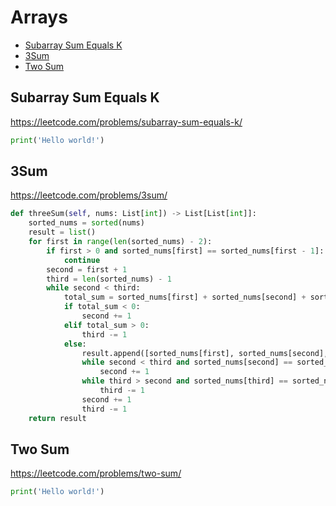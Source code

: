 # Arrays

+ [Subarray Sum Equals K](#subarray-sum-equals-k)
+ [3Sum](#3sum)
+ [Two Sum](#two-sum)

## Subarray Sum Equals K

https://leetcode.com/problems/subarray-sum-equals-k/

```python
print('Hello world!')
```

## 3Sum

https://leetcode.com/problems/3sum/

```python
def threeSum(self, nums: List[int]) -> List[List[int]]:
    sorted_nums = sorted(nums)
    result = list()
    for first in range(len(sorted_nums) - 2):
        if first > 0 and sorted_nums[first] == sorted_nums[first - 1]:
            continue
        second = first + 1
        third = len(sorted_nums) - 1
        while second < third:
            total_sum = sorted_nums[first] + sorted_nums[second] + sorted_nums[third]
            if total_sum < 0:
                second += 1
            elif total_sum > 0:
                third -= 1
            else:
                result.append([sorted_nums[first], sorted_nums[second], sorted_nums[third]])
                while second < third and sorted_nums[second] == sorted_nums[second + 1]:
                    second += 1
                while third > second and sorted_nums[third] == sorted_nums[third - 1]:
                    third -= 1
                second += 1
                third -= 1
    return result
```

## Two Sum

https://leetcode.com/problems/two-sum/

```python
print('Hello world!')
```
